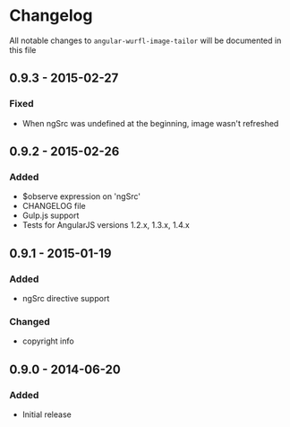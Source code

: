 # Changelog

All notable changes to `angular-wurfl-image-tailor` will be documented in this file

## 0.9.3 - 2015-02-27

### Fixed
- When ngSrc was undefined at the beginning, image wasn't refreshed

## 0.9.2 - 2015-02-26

### Added
- $observe expression on 'ngSrc'
- CHANGELOG file
- Gulp.js support
- Tests for AngularJS versions 1.2.x, 1.3.x, 1.4.x

## 0.9.1 - 2015-01-19

### Added
- ngSrc directive support

### Changed
- copyright info

## 0.9.0 - 2014-06-20

### Added
- Initial release
